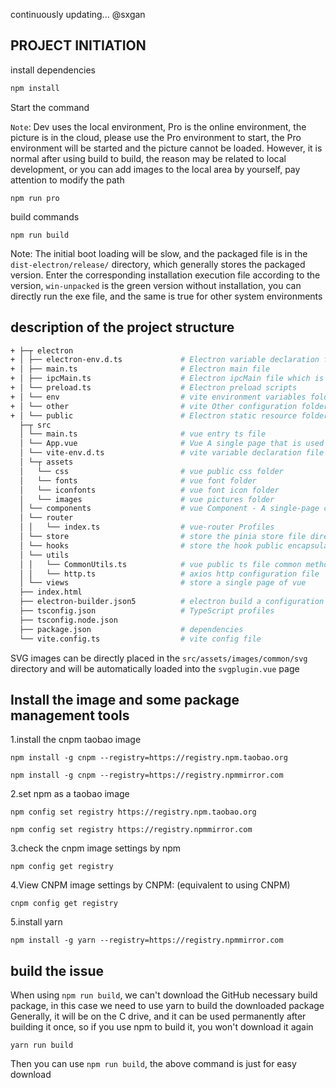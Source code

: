 continuously updating... @sxgan

## PROJECT INITIATION

install dependencies

```sh
npm install
```
Start the command

`Note`: Dev uses the local environment, Pro is the online environment, the picture is in the cloud, please use the Pro environment to start, the Pro environment will be started and the picture cannot be loaded.
However, it is normal after using build to build, the reason may be related to local development, or you can add images to the local area by yourself, pay attention to modify the path
```shell
npm run pro
```
build commands
```shell
npm run build
```
Note: The initial boot loading will be slow, and the packaged file is in the `dist-electron/release/` directory, which generally stores the packaged version.
Enter the corresponding installation execution file according to the version, `win-unpacked` is the green version without installation, you can directly run the exe file, and the same is true for other system environments

## description of the project structure
```sh
+ ├─┬ electron
+ │ ├── electron-env.d.ts             # Electron variable declaration file 
+ │ ├── main.ts                       # Electron main file 
+ │ ├── ipcMain.ts                    # Electron ipcMain file which is used for ipc communication
+ │ └── preload.ts                    # Electron preload scripts
+ │ └── env                           # vite environment variables folder
+ │ └── other                         # vite Other configuration folders, automatic imports, etc
+ │ └── public                        # Electron static resource folders
  ├─┬ src
  │ └── main.ts                       # vue entry ts file
  │ └── App.vue                       # Vue A single page that is used to mount to a index.html
  │ └── vite-env.d.ts                 # vite variable declaration file
  │ └─┬ assets
  │   └── css                         # vue public css folder
  │   └── fonts                       # vue font folder
  │   └── iconfonts                   # vue font icon folder
  │   └── images                      # vue pictures folder
  │ └── components                    # vue Component - A single-page component used to view the directory
  │ └── router                        
  │ │   └── index.ts                  # vue-router Profiles
  │ └── store                         # store the pinia store file directory
  │ └── hooks                         # store the hook public encapsulation method
  │ └── utils                         
  │ │   └── CommonUtils.ts            # vue public ts file common method
  │ │   └── http.ts                   # axios http configuration file
  │ └── views                         # store a single page of vue
  ├── index.html
  ├── electron-builder.json5          # electron build a configuration file
  ├── tsconfig.json                   # TypeScript profiles
  ├── tsconfig.node.json
  ├── package.json                    # dependencies
  └── vite.config.ts                  # vite config file
```
SVG images can be directly placed in the `src/assets/images/common/svg` directory and will be automatically loaded into the `svgplugin.vue` page
## Install the image and some package management tools

1.install the cnpm taobao image
```shell
npm install -g cnpm --registry=https://registry.npm.taobao.org

npm install -g cnpm --registry=https://registry.npmmirror.com
```
2.set npm as a taobao image
```shell
npm config set registry https://registry.npm.taobao.org

npm config set registry https://registry.npmmirror.com
```
3.check the cnpm image settings by npm
```shell
npm config get registry
```
4.View CNPM image settings by CNPM: (equivalent to using CNPM)
```shell
cnpm config get registry
```
5.install yarn
```shell
npm install -g yarn --registry=https://registry.npmmirror.com
```

## build the issue
When using `npm run build`, we can't download the GitHub necessary build package, in this case we need to use yarn to build the downloaded package
Generally, it will be on the C drive, and it can be used permanently after building it once, so if you use npm to build it, you won't download it again
```shell 
yarn run build
```
Then you can use `npm run build`, the above command is just for easy download
